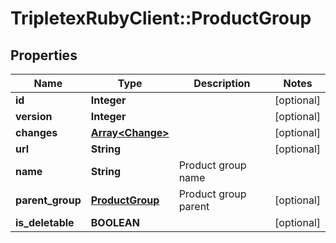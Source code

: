 # TripletexRubyClient::ProductGroup

## Properties
Name | Type | Description | Notes
------------ | ------------- | ------------- | -------------
**id** | **Integer** |  | [optional] 
**version** | **Integer** |  | [optional] 
**changes** | [**Array&lt;Change&gt;**](Change.md) |  | [optional] 
**url** | **String** |  | [optional] 
**name** | **String** | Product group name | 
**parent_group** | [**ProductGroup**](ProductGroup.md) | Product group parent | [optional] 
**is_deletable** | **BOOLEAN** |  | [optional] 


